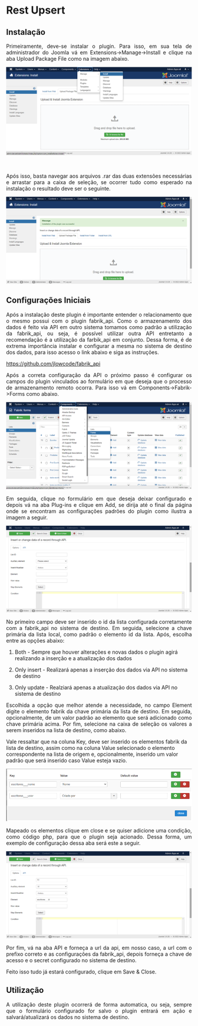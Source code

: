 # Rest Upsert

## Instalação

<p style="text-align: justify">Primeiramente, deve-se instalar o plugin. Para isso, em sua tela de administrador do Joomla vá em Extensions->Manage->Install e clique na aba Upload Package File como na imagem abaixo.</p>

![Instalação](images/1.png)

</br>

<p style="text-align: justify">Após isso, basta navegar aos arquivos .rar das duas extensões necessárias e arrastar para a caixa de seleção, se ocorrer tudo como esperado na instalação o resultado deve ser o seguinte.</p>

![Resultado Instalação](images/2.png)

## Configurações Iniciais

<p style="text-align: justify">Após a instalação deste plugin é importante entender o relacionamento que o mesmo possui com o plugin fabrik_api. Como o armazenamento dos dados é feito via API em outro sistema tomamos como padrão a utilização da fabrik_api, ou seja, é possível utilizar outra API entretanto a recomendação é a utilização da farbik_api em conjunto. Dessa forma, é de extrema importância instalar e configurar a mesma no sistema de destino dos dados, para isso acesso o link abaixo e siga as instruções.</p>

<https://github.com/jlowcode/fabrik_api>

<p style="text-align: justify">Após a correta configuração da API o próximo passo é configurar os campos do plugin vinculados ao formulário em que deseja que o processo de armazenamento remoto ocorra. Para isso vá em Components->Fabrik->Forms como abaixo.</p>

![formularios](images/3.png)

<p style="text-align: justify">Em seguida, clique no formulário em que deseja deixar configurado e depois vá na aba Plug-ins e clique em Add, se dirija até o final da página onde se encontram as configurações padrões do plugin como ilustra a imagem a seguir.</p>

![configuracoes iniciais](images/4.png)

<p style="text-align: justify">No primeiro campo deve ser inserido o id da lista configurada corretamente com a fabrik_api no sistema de destino. Em seguida, selecione a chave primária da lista local, como padrão o elemento id da lista. Após, escolha entre as opções abaixo:</p>

1. Both - Sempre que houver alterações e novas dados o plugin agirá realizando a inserção e a atualização dos dados

2. Only insert - Realizará apenas a inserção dos dados via API no sistema de destino

3. Only update - Realziará apenas a atualização dos dados via API no sistema de destino

<p style="text-align: justify">Escolhida a opção que melhor atende a necessidade, no campo Element digite o elemento fabrik da chave primária da lista de destino. Em seguida, opcionalmente, de um valor padrão ao elemento que será adicionado como chave primária acima. Por fim, selecione na caixa de seleção os valores a serem inseridos na lista de destino, como abaixo. 

Vale ressaltar que na coluna Key, deve ser inserido os elementos fabrik da lista de destino, assim como na coluna Value selecionado o elemento correspondente na lista de origem e, opcionalmente, inserido um valor padrão que será inserido caso Value esteja vazio.</p>

![Mapeamento dos elementos](images/5.png)

<p style="text-align: justify">Mapeado os elementos clique em close e se quiser adicione uma condição, como código php, para que o plugin seja acionado. Dessa forma, um exemplo de configuração dessa aba será este a seguir.</p>

![Exemplo de configuração](images/6.png)

<p style="text-align: justify">Por fim, vá na aba API e forneça a url da api, em nosso caso, a url com o prefixo correto e as configurações da fabrik_api, depois forneça a chave de acesso e o secret configurado no sistema de destino.

Feito isso tudo já estará configurado, clique em Save & Close.</p>

## Utilização

<p style="text-align: justify">A utilização deste plugin ocorrerá de forma automatica, ou seja, sempre que o formulário configurado for salvo o plugin entrará em ação e salvará/atualizará os dados no sistema de destino.</p>
